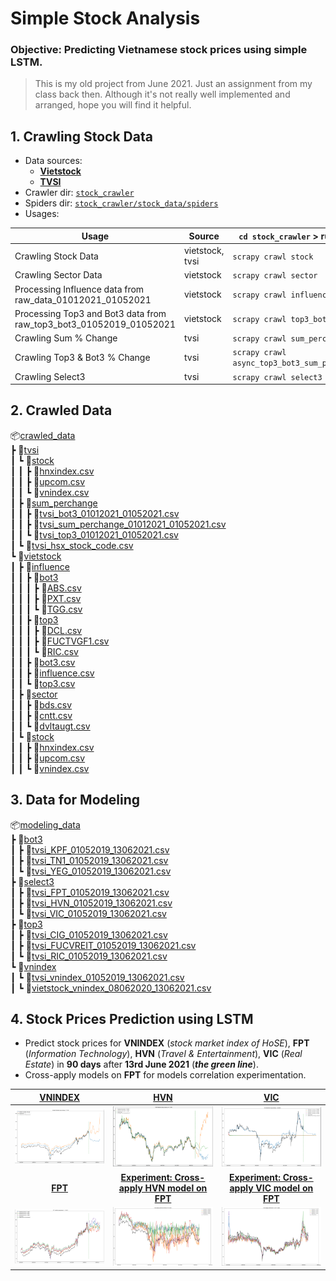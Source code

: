 # Simple Stock Analysis

### Objective: Predicting Vietnamese stock prices using simple LSTM.

> This is my old project from June 2021. Just an assignment from my class back then. Although it's not really well implemented and arranged, hope you will find it helpful.

## 1. Crawling Stock Data
- Data sources:
    - [**Vietstock**](https://finance.vietstock.vn)
    - [**TVSI**](https://finance.tvsi.com.vn)
- Crawler dir: [`stock_crawler`](./stock_crawler/)
- Spiders dir: [`stock_crawler/stock_data/spiders`](./stock_crawler/stock_data/spiders/)
- Usages:

| Usage | Source | `cd stock_crawler` > run cmd |
|---|---|---|
| Crawling Stock Data | vietstock, tvsi | `scrapy crawl stock` |
| Crawling Sector Data | vietstock | `scrapy crawl sector` |
| Processing Influence data from raw_data_01012021_01052021 | vietstock | `scrapy crawl influence` |
| Processing Top3 and Bot3 data from raw_top3_bot3_01052019_01052021 | vietstock | `scrapy crawl top3_bot3` |
| Crawling Sum % Change | tvsi | `scrapy crawl sum_perchange` |
| Crawling Top3 & Bot3 % Change | tvsi | `scrapy crawl async_top3_bot3_sum_perchange` |
| Crawling Select3 | tvsi | `scrapy crawl select3` |

## 2. Crawled Data
📦[crawled_data](./crawled_data)\
 ┣ 📂[tvsi](./crawled_data/tvsi)\
 ┃ ┗ 📂[stock](./crawled_data/tvsi/stock)\
 ┃ ┃ ┣ 📜[hnxindex.csv](./crawled_data/tvsi/stock/hnxindex.csv)\
 ┃ ┃ ┣ 📜[upcom.csv](./crawled_data/tvsi/stock/upcom.csv)\
 ┃ ┃ ┗ 📜[vnindex.csv](./crawled_data/tvsi/stock/vnindex.csv)\
 ┃ ┣ 📂[sum_perchange](./crawled_data/tvsi/sum_perchange)\
 ┃ ┃ ┣ 📜[tvsi_bot3_01012021_01052021.csv](./crawled_data/tvsi/sum_perchange/tvsi_bot3_01012021_01052021.csv)\
 ┃ ┃ ┣ 📜[tvsi_sum_perchange_01012021_01052021.csv](./crawled_data/tvsi/sum_perchange/tvsi_sum_perchange_01012021_01052021.csv)\
 ┃ ┃ ┗ 📜[tvsi_top3_01012021_01052021.csv](./crawled_data/tvsi/sum_perchange/tvsi_top3_01012021_01052021.csv)\
 ┃ ┗ 📜[tvsi_hsx_stock_code.csv](./crawled_data/tvsi/tvsi_hsx_stock_code.csv)\
 ┗ 📂[vietstock](./crawled_data/vietstock)\
 ┃ ┣ 📂[influence](./crawled_data/vietstock/influence)\
 ┃ ┃ ┣ 📂[bot3](./crawled_data/vietstock/influence/bot3)\
 ┃ ┃ ┃ ┣ 📜[ABS.csv](./crawled_data/vietstock/influence/bot3/ABS.csv)\
 ┃ ┃ ┃ ┣ 📜[PXT.csv](./crawled_data/vietstock/influence/bot3/PXT.csv)\
 ┃ ┃ ┃ ┗ 📜[TGG.csv](./crawled_data/vietstock/influence/bot3/TGG.csv)\
 ┃ ┃ ┣ 📂[top3](./crawled_data/vietstock/influence/top3)\
 ┃ ┃ ┃ ┣ 📜[DCL.csv](./crawled_data/vietstock/influence/top3/DCL.csv)\
 ┃ ┃ ┃ ┣ 📜[FUCTVGF1.csv](./crawled_data/vietstock/influence/top3/FUCTVGF1.csv)\
 ┃ ┃ ┃ ┗ 📜[RIC.csv](./crawled_data/vietstock/influence/top3/RIC.csv)\
 ┃ ┃ ┣ 📜[bot3.csv](./crawled_data/vietstock/influence/bot3.csv)\
 ┃ ┃ ┣ 📜[influence.csv](./crawled_data/vietstock/influence/influence.csv)\
 ┃ ┃ ┗ 📜[top3.csv](./crawled_data/vietstock/influence/top3.csv)\
 ┃ ┣ 📂[sector](./crawled_data/vietstock/sector)\
 ┃ ┃ ┣ 📜[bds.csv](./crawled_data/vietstock/sector/bds.csv)\
 ┃ ┃ ┣ 📜[cntt.csv](./crawled_data/vietstock/sector/cntt.csv)\
 ┃ ┃ ┗ 📜[dvltaugt.csv](./crawled_data/vietstock/sector/dvltaugt.csv)\
 ┃ ┗ 📂[stock](./crawled_data/vietstock/stock)\
 ┃ ┃ ┣ 📜[hnxindex.csv](./crawled_data/vietstock/stock/hnxindex.csv)\
 ┃ ┃ ┣ 📜[upcom.csv](./crawled_data/vietstock/stock/upcom.csv)\
 ┃ ┃ ┗ 📜[vnindex.csv](./crawled_data/vietstock/stock/vnindex.csv)
 
 ## 3. Data for Modeling
 📦[modeling_data](./modeling_data)\
 ┣ 📂[bot3](./modeling_data/bot3)\
 ┃ ┣ 📜[tvsi_KPF_01052019_13062021.csv](./modeling_data/bot3/tvsi_KPF_01052019_13062021.csv)\
 ┃ ┣ 📜[tvsi_TN1_01052019_13062021.csv](./modeling_data/bot3/tvsi_TN1_01052019_13062021.csv)\
 ┃ ┗ 📜[tvsi_YEG_01052019_13062021.csv](./modeling_data/bot3/tvsi_YEG_01052019_13062021.csv)\
 ┣ 📂[select3](./modeling_data/select3)\
 ┃ ┣ 📜[tvsi_FPT_01052019_13062021.csv](./modeling_data/select3/tvsi_FPT_01052019_13062021.csv)\
 ┃ ┣ 📜[tvsi_HVN_01052019_13062021.csv](./modeling_data/select3/tvsi_HVN_01052019_13062021.csv)\
 ┃ ┗ 📜[tvsi_VIC_01052019_13062021.csv](./modeling_data/select3/tvsi_VIC_01052019_13062021.csv)\
 ┣ 📂[top3](./modeling_data/top3)\
 ┃ ┣ 📜[tvsi_CIG_01052019_13062021.csv](./modeling_data/top3/tvsi_CIG_01052019_13062021.csv)\
 ┃ ┣ 📜[tvsi_FUCVREIT_01052019_13062021.csv](./modeling_data/top3/tvsi_FUCVREIT_01052019_13062021.csv)\
 ┃ ┗ 📜[tvsi_RIC_01052019_13062021.csv](./modeling_data/top3/tvsi_RIC_01052019_13062021.csv)\
 ┗ 📂[vnindex](./modeling_data/vnindex)\
 ┃ ┗ 📜[tvsi_vnindex_01052019_13062021.csv](./modeling_data/vnindex/tvsi_vnindex_01052019_13062021.csv)\
 ┃ ┗ 📜[vietstock_vnindex_08062020_13062021.csv](./modeling_data/vnindex/vietstock_vnindex_08062020_13062021.csv)

## 4. Stock Prices Prediction using LSTM
- Predict stock prices for **VNINDEX** (*stock market index of HoSE*), **FPT** (*Information Technology*), **HVN** (*Travel & Entertainment*), **VIC** (*Real Estate*) in **90 days** after **13rd June 2021** (***the green line***).
- Cross-apply models on **FPT** for models correlation experimentation.

| [**VNINDEX**](./Modeling%20for%20VNINDEX.ipynb) | [**HVN**](./Modeling%20for%20HVN.ipynb) | [**VIC**](./Modeling%20for%20VIC.ipynb) |
|:---:|:---:|:---:|
| <img src="./assets/vnindex_predictions.png" > | <img src="./assets/hvn_predictions.png" > | <img src="./assets/vic_predictions.png" > |
| [**FPT**](./Modeling%20for%20FPT.ipynb) | [**Experiment: Cross-apply HVN model on FPT**](./Cross_apply_on_FPT.ipynb) | [**Experiment: Cross-apply VIC model on FPT**](./Cross_apply_on_FPT.ipynb) |
| <img src="./assets/fpt_predictions.png" > | <img src="./assets/cross_apply_hvn_model_on_fpt.png" > | <img src="./assets/cross_apply_vic_model_on_fpt.png" > |
